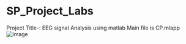 # SP_Project_Labs

Project Title-: EEG signal Analysis using matlab 
Main file is CP.mlapp
![image](https://github.com/PrathameshSaraf/SP_Project_Labs/assets/98448367/8ea7af71-6728-4a10-8516-52d347c94322)
